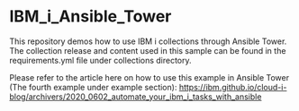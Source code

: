# IBM_i_Ansible_Tower
This repository demos how to use IBM i collections through Ansible Tower. The collection release and content used in this sample can be found in the requirements.yml file under collections directory. 

Please refer to the article here on how to use this example in Ansible Tower (The fourth example under example section): https://ibm.github.io/cloud-i-blog/archivers/2020_0602_automate_your_ibm_i_tasks_with_ansible
